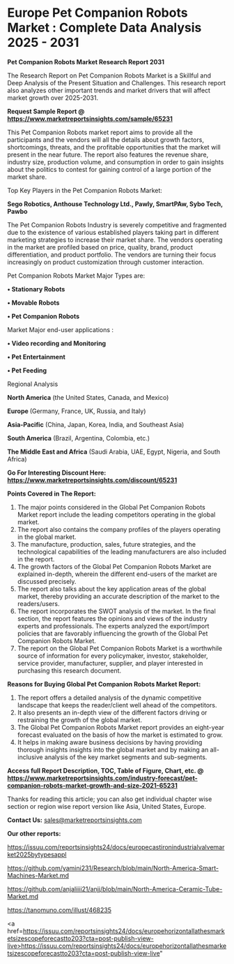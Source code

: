# Europe Pet Companion Robots Market : Complete Data Analysis 2025 - 2031

<strong>Pet Companion Robots Market Research Report 2031</strong>

The Research Report on Pet Companion Robots Market is a Skillful and Deep Analysis of the Present Situation and Challenges. This research report also analyzes other important trends and market drivers that will affect market growth over 2025-2031.

<strong>Request Sample Report @ <a href=https://www.marketreportsinsights.com/sample/65231>https://www.marketreportsinsights.com/sample/65231</a></strong>

This Pet Companion Robots market report aims to provide all the participants and the vendors will all the details about growth factors, shortcomings, threats, and the profitable opportunities that the market will present in the near future. The report also features the revenue share, industry size, production volume, and consumption in order to gain insights about the politics to contest for gaining control of a large portion of the market share.

Top Key Players in the Pet Companion Robots Market:

<strong>Sego Robotics, Anthouse Technology Ltd., Pawly, SmartPAw, Sybo Tech, Pawbo</strong>

The Pet Companion Robots Industry is severely competitive and fragmented due to the existence of various established players taking part in different marketing strategies to increase their market share. The vendors operating in the market are profiled based on price, quality, brand, product differentiation, and product portfolio. The vendors are turning their focus increasingly on product customization through customer interaction.

Pet Companion Robots Market Major Types are:

<strong>• Stationary Robots

• Movable Robots

• Pet Companion Robots</strong>

Market Major end-user applications :

<strong>• Video recording and Monitoring

• Pet Entertainment

• Pet Feeding</strong>

Regional Analysis

</u><strong><b>North America</b></strong> (the United States, Canada, and Mexico)

<strong><b>Europe </b></strong>(Germany, France, UK, Russia, and Italy)

<strong><b>Asia-Pacific</b></strong> (China, Japan, Korea, India, and Southeast Asia)

<strong><b>South America</b></strong> (Brazil, Argentina, Colombia, etc.)

<strong><b>The Middle East and Africa</b></strong> (Saudi Arabia, UAE, Egypt, Nigeria, and South Africa)

<strong>Go For Interesting Discount Here: <a href=https://www.marketreportsinsights.com/discount/65231>https://www.marketreportsinsights.com/discount/65231</a></strong>

<strong>Points Covered in The Report:</strong>
<ol>
  <li>The major points considered in the Global Pet Companion Robots Market report include the leading competitors operating in the global market.</li>
  <li>The report also contains the company profiles of the players operating in the global market.</li>
  <li>The manufacture, production, sales, future strategies, and the technological capabilities of the leading manufacturers are also included in the report.</li>
  <li>The growth factors of the Global Pet Companion Robots Market are explained in-depth, wherein the different end-users of the market are discussed precisely.</li>
  <li>The report also talks about the key application areas of the global market, thereby providing an accurate description of the market to the readers/users.</li>
  <li>The report incorporates the SWOT analysis of the market. In the final section, the report features the opinions and views of the industry experts and professionals. The experts analyzed the export/import policies that are favorably influencing the growth of the Global Pet Companion Robots Market.</li>
  <li>The report on the Global Pet Companion Robots Market is a worthwhile source of information for every policymaker, investor, stakeholder, service provider, manufacturer, supplier, and player interested in purchasing this research document.</li>
</ol>
<strong>Reasons for Buying Global Pet Companion Robots Market Report:</strong>

<ol>
  <li>The report offers a detailed analysis of the dynamic competitive landscape that keeps the reader/client well ahead of the competitors.</li>
  <li>It also presents an in-depth view of the different factors driving or restraining the growth of the global market.</li>
  <li>The Global Pet Companion Robots Market report provides an eight-year forecast evaluated on the basis of how the market is estimated to grow.</li>
  <li>It helps in making aware business decisions by having providing thorough insights insights into the global market and by making an all-inclusive analysis of the key market segments and sub-segments.</li>
</ol>
<strong>Access full Report Description, TOC, Table of Figure, Chart, etc. @ <a href=https://www.marketreportsinsights.com/industry-forecast/pet-companion-robots-market-growth-and-size-2021-65231>https://www.marketreportsinsights.com/industry-forecast/pet-companion-robots-market-growth-and-size-2021-65231</a></strong>


Thanks for reading this article; you can also get individual chapter wise section or region wise report version like Asia, United States, Europe.

<strong>Contact Us:</strong>
sales@marketreportsinsights.com

<strong>Our other reports:</strong>

<a href=https://issuu.com/reportsinsights24/docs/europecastironindustrialvalvemarket2025bytypesappl>https://issuu.com/reportsinsights24/docs/europecastironindustrialvalvemarket2025bytypesappl</a>

<a href=https://github.com/yamini231/Research/blob/main/North-America-Smart-Machines-Market.md>https://github.com/yamini231/Research/blob/main/North-America-Smart-Machines-Market.md</a>

<a href=https://github.com/anjaliiii21/anjj/blob/main/North-America-Ceramic-Tube-Market.md>https://github.com/anjaliiii21/anjj/blob/main/North-America-Ceramic-Tube-Market.md</a>

<a href=https://tanomuno.com/illust/468235>https://tanomuno.com/illust/468235</a>

<a href=https://issuu.com/reportsinsights24/docs/europehorizontallathesmarketsizescopeforecastto203?cta=post-publish-view-live>https://issuu.com/reportsinsights24/docs/europehorizontallathesmarketsizescopeforecastto203?cta=post-publish-view-live</a>"
